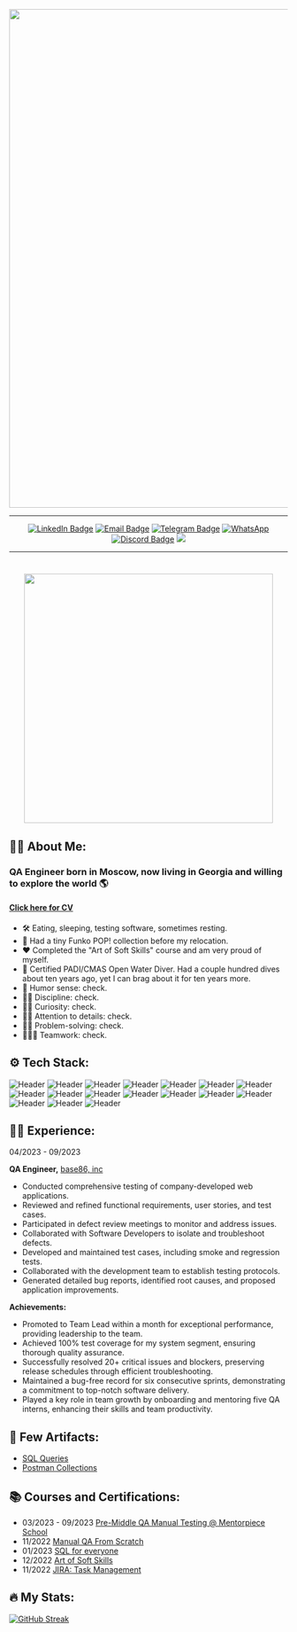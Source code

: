 <div id="header" align="center">
    <img src="https://i.imgur.com/CbFoKjy.png"/ width="900">
</div>
<hr>
<div id="badges" align="center">
  <a href="https://www.linkedin.com/in/khitryi/"><img src="https://img.shields.io/badge/LinkedIn-blue?style=for-the-badge&logo=linkedin&logoColor=white" alt="LinkedIn Badge"/></a>
  <a href="mailto:dima@khitryi.com"><img src="https://img.shields.io/badge/mail-red?style=for-the-badge&logo=gmail&logoColor=white" alt="Email Badge"/></a>
  <a href="https://t.me/dkhitryi"><img src="https://img.shields.io/badge/Telegram-blue?style=for-the-badge&logo=telegram&logoColor=white" alt="Telegram Badge"/></a>
  <a href="https://wa.me/+995598784035"><img src="https://img.shields.io/badge/WhatsApp-25D366?style=for-the-badge&logo=whatsapp&logoColor=white" alt="WhatsApp"/></a>
  <a href="https://discordapp.com/users/230252974511751168"><img src="https://img.shields.io/badge/Discord-7289DA?style=for-the-badge&logo=discord&logoColor=white" alt="Discord Badge"/></a>
  <a href="https://us05web.zoom.us/j/3175838014?pwd=aVBwZWdkdmt5UEhaTGIrWVRsc3NnUT09"><img src="https://img.shields.io/badge/Zoom-2D8CFF?style=for-the-badge&logo=zoom&logoColor=white"></a></br>
  <img src="https://komarev.com/ghpvc/?username=Padawoone&style=flat-square&color=blue" alt=""/>
</div>
<hr>
<h1 align="center">
  <img src="https://media.giphy.com/media/Nx0rz3jtxtEre/giphy.gifhttps://media.giphy.com/media/hvRJCLFzcasrR4ia7z/giphy.gif" width="450px"/>
</h1>

## :man_technologist: About Me:
### QA Engineer born in Moscow, now living in Georgia and willing to explore the world 🌎
#### <a href="https://drive.google.com/file/d/1L8T6qJx41WF2T_Faz9OOyoJJYXk1KDyD/view?usp=sharing">Click here for CV</a>
- 🛠️ Eating, sleeping, testing software, sometimes resting.
- 👾 Had a tiny Funko POP! collection before my relocation.
- ❤️ Completed the "Art of Soft Skills" course and am very proud of myself.
- 🌊 Certified PADI/CMAS Open Water Diver. Had a couple hundred dives about ten years ago, yet I can brag about it for ten years more.
- 💬 Humor sense: check.
- 🧑‍💼 Discipline: check.
- 🧑‍🎓 Curiosity: check.
- 🧑‍🔬 Attention to details: check.
- 🧑‍🔧 Problem-solving: check.
- 🧑‍🤝‍🧑 Teamwork: check.

## ⚙️ Tech Stack:
![Header](https://img.shields.io/badge/Linux-FCC624?style=for-the-badge&logo=linux&logoColor=black)
![Header](https://img.shields.io/badge/MySQL-005C84?style=for-the-badge&logo=mysql&logoColor=white)
![Header](https://img.shields.io/badge/SQLite-07405E?style=for-the-badge&logo=sqlite&logoColor=white)
![Header](https://img.shields.io/badge/GraphQL-E10098?style=for-the-badge&logo=graphql&logoColor=white)
![Header](https://img.shields.io/badge/MongoDB-47A248?style=for-the-badge&logo=mongodb&logoColor=white)
![Header](https://img.shields.io/badge/Postman-FFFFFF?style=for-the-badge&logo=postman&logoColor=f76935)
![Header](https://img.shields.io/badge/Swagger-090909?style=for-the-badge&logo=swagger&logoColor=7ede2b)
![Header](https://img.shields.io/badge/HTML5-E34F26?style=for-the-badge&logo=html5&logoColor=white)
![Header](https://img.shields.io/badge/CSS3-1572B6?style=for-the-badge&logo=css3&logoColor=white)
![Header](https://img.shields.io/badge/Figma-F24E1E?style=for-the-badge&logo=figma&logoColor=white)
![Header](https://img.shields.io/badge/GitHub-100000?style=for-the-badge&logo=github&logoColor=white)
![Header](https://img.shields.io/badge/GIT-E44C30?style=for-the-badge&logo=git&logoColor=white)
![Header](https://img.shields.io/badge/BASH-4EAA25?style=for-the-badge&logo=gnubash&logoColor=white)
![Header](https://img.shields.io/badge/Jira-0052CC?style=for-the-badge&logo=Jira&logoColor=white)
![Header](https://img.shields.io/badge/clickup-7B68EE?style=for-the-badge&logo=clickup&logoColor=white)
![Header](https://img.shields.io/badge/Trello-0052CC?style=for-the-badge&logo=trello&logoColor=white)
![Header](https://img.shields.io/badge/WIreshark-1679A7?style=for-the-badge&logo=wireshark&logoColor=white)

## 🧑‍💼 Experience:
04/2023 - 09/2023


**QA Engineer,** [base86, inc](http://www.base86.com)
- Conducted comprehensive testing of company-developed web applications.
- Reviewed and refined functional requirements, user stories, and test cases.
- Participated in defect review meetings to monitor and address issues.
- Collaborated with Software Developers to isolate and troubleshoot defects.
- Developed and maintained test cases, including smoke and regression tests.
- Collaborated with the development team to establish testing protocols.
- Generated detailed bug reports, identified root causes, and proposed application improvements.

**Achievements:**
- Promoted to Team Lead within a month for exceptional performance, providing leadership to the team.
- Achieved 100% test coverage for my system segment, ensuring thorough quality assurance.
- Successfully resolved 20+ critical issues and blockers, preserving release schedules through efficient troubleshooting.
- Maintained a bug-free record for six consecutive sprints, demonstrating a commitment to top-notch software delivery.
- Played a key role in team growth by onboarding and mentoring five QA interns, enhancing their skills and team productivity.

## 📄 Few Artifacts:
<!-- - [Checklists](https://drive.google.com/drive/folders/1xj7FeosfJ6nR-XAcxqx_0597gfUmcIDu?usp=sharing)
- [Test Cases](https://drive.google.com/drive/folders/1jlF1q2q_j2vwjhcGbeQOVtu-Euayt1E6?usp=sharing)
- [Bug Reports](https://drive.google.com/drive/folders/15kSg0k5o71SZkw0fNpu_zFPZPT90x5b5?usp=sharing)-->
- [SQL Queries](https://github.com/Padawoon/sql_queries/blob/main/queries_examples.md)
- [Postman Collections](https://github.com/Padawoon/postman_collections/tree/main)

## 📚 Courses and Certifications:
- 03/2023 - 09/2023 [Pre-Middle QA Manual Testing @ Mentorpiece School](https://mentorpiece.education/qa-course/)
- 11/2022 [Manual QA From Scratch](https://stepik.org/cert/1746469)
- 01/2023 [SQL for everyone](https://stepik.org/cert/1931838)
- 12/2022 [Art of Soft Skills](https://stepik.org/cert/1810397)
- 11/2022 [JIRA: Task Management](https://stepik.org/cert/1805912)

## 🔥 My Stats:
[![GitHub Streak](http://github-readme-streak-stats.herokuapp.com?user=Padawoon&theme=dark&background=000000)](https://git.io/streak-stats)
